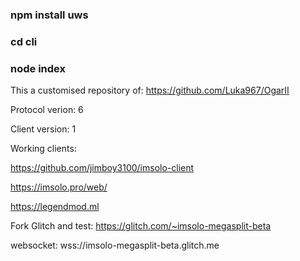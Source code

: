 ### npm install uws
### cd cli
### node index

This a customised repository of:
https://github.com/Luka967/OgarII

Protocol verion: 6

Client version: 1

Working clients:

https://github.com/jimboy3100/imsolo-client

https://imsolo.pro/web/

https://legendmod.ml

Fork Glitch and test: https://glitch.com/~imsolo-megasplit-beta

websocket: wss://imsolo-megasplit-beta.glitch.me
